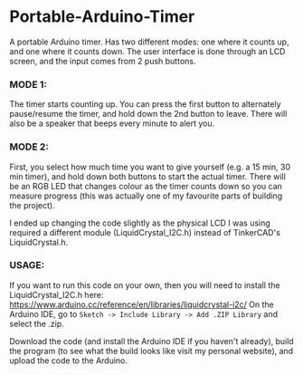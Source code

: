 # Portable-Arduino-Timer
A portable Arduino timer. Has two different modes: one where it counts up, and one where it counts down. The user interface is done through an LCD screen, and the input comes from 2 push buttons.

### MODE 1:

The timer starts counting up. You can press the first button to alternately pause/resume the timer, and hold down the 2nd button to leave. There will also be a speaker that beeps every minute to alert you.

### MODE 2:

First, you select how much time you want to give yourself (e.g. a 15 min, 30 min timer), and hold down both buttons to start the actual timer. There will be an RGB LED that changes colour as the timer counts down so you can measure progress (this was actually one of my favourite parts of building the project).

I ended up changing the code slightly as the physical LCD I was using required a different module (LiquidCrystal_I2C.h) instead of TinkerCAD's LiquidCrystal.h. 

### USAGE:

If you want to run this code on your own, then you will need to install the LiquidCrystal_I2C.h here: https://www.arduino.cc/reference/en/libraries/liquidcrystal-i2c/
On the Arduino IDE, go to ```Sketch -> Include Library -> Add .ZIP Library``` and select the .zip. 

Download the code (and install the Arduino IDE if you haven't already), build the program (to see what the build looks like visit my personal website), and upload the code to the Arduino.

